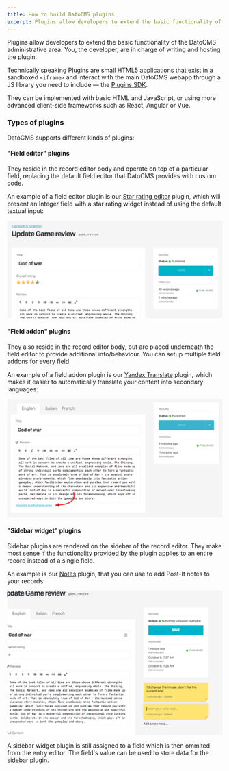 ```yaml
---
title: How to build DatoCMS plugins
excerpt: Plugins allow developers to extend the basic functionality of the DatoCMS administrative area.
---
```


Plugins allow developers to extend the basic functionality of the DatoCMS administrative area. You, the developer, are in charge of writing and hosting the plugin.

Technically speaking Plugins are small HTML5 applications that exist in a sandboxed `<iframe>` and interact with the main DatoCMS webapp through a JS library you need to include — the [Plugins SDK](/docs/plugins/sdk-reference/).

They can be implemented with basic HTML and JavaScript, or using more advanced client-side frameworks such as React, Angular or Vue.

### Types of plugins

DatoCMS supports different kinds of plugins:

#### "Field editor" plugins

They reside in the record editor body and operate on top of a particular field, replacing the default field editor that DatoCMS provides with custom code.

An example of a field editor plugin is our [Star rating editor](https://github.com/datocms/plugins/tree/master/star-rating-editor) plugin, which will present an Integer field with a star rating widget instead of using the default textual input:

![foo](../../images/plugins/field-editor.png)

#### "Field addon" plugins

They also reside in the record editor body, but are placed underneath the field editor to provide additional info/behaviour. You can setup multiple field addons for every field.

An example of a field addon plugin is our [Yandex Translate](https://github.com/datocms/plugins/tree/master/yandex-translate) plugin, which makes it easier to automatically translate your content into secondary languages:

![foo](../../images/plugins/field-addon.png)

#### "Sidebar widget" plugins

Sidebar plugins are rendered on the sidebar of the record editor. They make most sense if the functionality provided by the plugin applies to an entire record instead of a single field.

An example is our [Notes](https://github.com/datocms/plugins/tree/master/notes) plugin, that you can use to add Post-It notes to your records:

![foo](../../images/plugins/sidebar.png)

A sidebar widget plugin is still assigned to a field which is then ommited from the entry editor. The field's value can be used to store data for the sidebar plugin.
